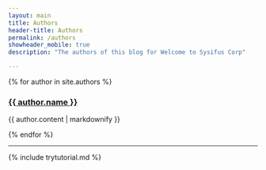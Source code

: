 ```yaml
---
layout: main
title: Authors
header-title: Authors
permalink: /authors
showheader_mobile: true
description: "The authors of this blog for Welcome to Sysifus Corp"

---
```


{% for author in site.authors %}
  <h3><a href="{{ author.lower-case-url }}">{{ author.name }}</a></h3>
  <p>{{ author.content | markdownify }}</p>
{% endfor %}

---

{% include trytutorial.md %}
